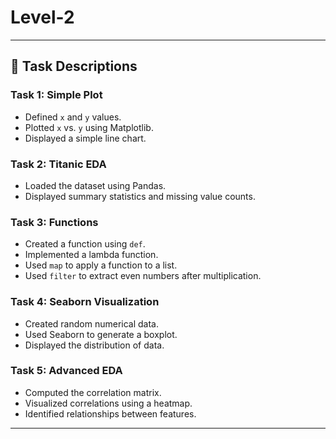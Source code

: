 # Level-2

---

## 📂 Task Descriptions

### **Task 1: Simple Plot**
- Defined `x` and `y` values.
- Plotted `x` vs. `y` using Matplotlib.
- Displayed a simple line chart.

### **Task 2: Titanic EDA**
- Loaded the dataset using Pandas.
- Displayed summary statistics and missing value counts.

### **Task 3: Functions**
- Created a function using `def`.
- Implemented a lambda function.
- Used `map` to apply a function to a list.
- Used `filter` to extract even numbers after multiplication.

### **Task 4: Seaborn Visualization**
- Created random numerical data.
- Used Seaborn to generate a boxplot.
- Displayed the distribution of data.

### **Task 5: Advanced EDA**
- Computed the correlation matrix.
- Visualized correlations using a heatmap.
- Identified relationships between features.

---
